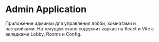 # Admin Application

Приложение админки для управления лобби, комнатами и настройками. На текущем этапе содержит каркас на React и Vite с вкладками Lobby, Rooms и Config.
